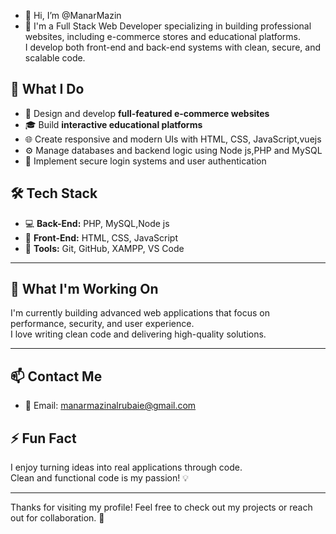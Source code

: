 - 👋 Hi, I’m @ManarMazin
- 👀 I'm a Full Stack Web Developer specializing in building professional websites, including e-commerce stores and educational platforms.  
      I develop both front-end and back-end systems with clean, secure, and scalable code.
## 💼 What I Do

- 🛒 Design and develop **full-featured e-commerce websites**
- 🎓 Build **interactive educational platforms**
- 🌐 Create responsive and modern UIs with HTML, CSS, JavaScript,vuejs
- ⚙️ Manage databases and backend logic using Node js,PHP and MySQL 
- 🔐 Implement secure login systems and user authentication

## 🛠️ Tech Stack

- 💻 **Back-End:** PHP, MySQL,Node js
- 🎨 **Front-End:** HTML, CSS, JavaScript  
- 🧰 **Tools:** Git, GitHub, XAMPP, VS Code  

---

## 🚀 What I'm Working On

I'm currently building advanced web applications that focus on performance, security, and user experience.  
I love writing clean code and delivering high-quality solutions.

---

## 📫 Contact Me

- 📧 Email: manarmazinalrubaie@gmail.com  

## ⚡ Fun Fact

I enjoy turning ideas into real applications through code.  
Clean and functional code is my passion! 💡

---
Thanks for visiting my profile! Feel free to check out my projects or reach out for collaboration. 🙌
